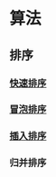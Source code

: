 # 算法

## 排序

### [快速排序](./src/main/java/com/github/codingob/algorithm/sort/QuickSort.java)

### [冒泡排序](./src/main/java/com/github/codingob/algorithm/sort/BubbleSort.java)

### [插入排序](./src/main/java/com/github/codingob/algorithm/sort/InsertionSort.java)

### 归并排序